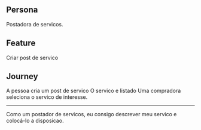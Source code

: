 ## Persona

Postadora de servicos.

## Feature

Criar post de servico

## Journey

A pessoa cria um post de servico
O servico e listado
Uma compradora seleciona o servico de interesse.

---

Como um postador de servicos, eu consigo descrever meu servico e colocá-lo a disposicao.
